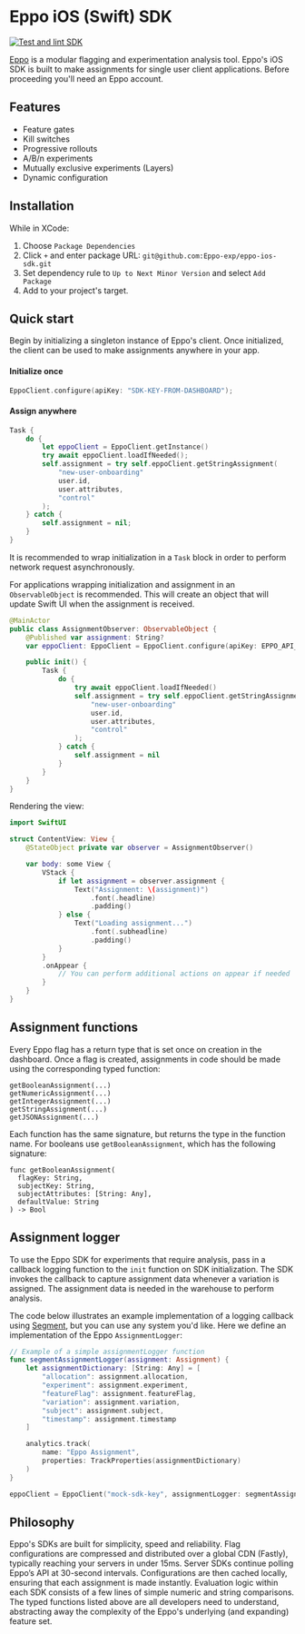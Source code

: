# Eppo iOS (Swift) SDK

[![Test and lint SDK](https://github.com/Eppo-exp/eppo-ios-sdk/actions/workflows/unit-tests.yml/badge.svg)](https://github.com/Eppo-exp/eppo-ios-sdk/actions/workflows/unit-tests.yml)

[Eppo](https://www.geteppo.com/) is a modular flagging and experimentation analysis tool. Eppo's iOS SDK is built to make assignments for single user client applications. Before proceeding you'll need an Eppo account.

## Features

- Feature gates
- Kill switches
- Progressive rollouts
- A/B/n experiments
- Mutually exclusive experiments (Layers)
- Dynamic configuration

## Installation

While in XCode:

1. Choose `Package Dependencies`
2. Click `+` and enter package URL: `git@github.com:Eppo-exp/eppo-ios-sdk.git`
3. Set dependency rule to `Up to Next Minor Version` and select `Add Package`
4. Add to your project's target.

## Quick start

Begin by initializing a singleton instance of Eppo's client. Once initialized, the client can be used to make assignments anywhere in your app.

#### Initialize once

```swift
EppoClient.configure(apiKey: "SDK-KEY-FROM-DASHBOARD");
```

#### Assign anywhere

```swift
Task {
    do {
        let eppoClient = EppoClient.getInstance()
        try await eppoClient.loadIfNeeded();
        self.assignment = try self.eppoClient.getStringAssignment(
            "new-user-onboarding"
            user.id,
            user.attributes,
            "control"
        );
    } catch {
        self.assignment = nil;
    }
}
```

It is recommended to wrap initialization in a `Task` block in order to perform network request asynchronously.

For applications wrapping initialization and assignment in an `ObservableObject` is recommended. This will create an object that will update Swift UI when the assignment is received.

```swift
@MainActor
public class AssignmentObserver: ObservableObject {
    @Published var assignment: String?
    var eppoClient: EppoClient = EppoClient.configure(apiKey: EPPO_API_KEY)

    public init() {
        Task {
            do {
                try await eppoClient.loadIfNeeded()
                self.assignment = try self.eppoClient.getStringAssignment(
                    "new-user-onboarding"
                    user.id,
                    user.attributes,
                    "control"
                );
            } catch {
                self.assignment = nil
            }
        }
    }
}
```

Rendering the view:

```swift
import SwiftUI

struct ContentView: View {
    @StateObject private var observer = AssignmentObserver()

    var body: some View {
        VStack {
            if let assignment = observer.assignment {
                Text("Assignment: \(assignment)")
                    .font(.headline)
                    .padding()
            } else {
                Text("Loading assignment...")
                    .font(.subheadline)
                    .padding()
            }
        }
        .onAppear {
            // You can perform additional actions on appear if needed
        }
    }
}
```

## Assignment functions

Every Eppo flag has a return type that is set once on creation in the dashboard. Once a flag is created, assignments in code should be made using the corresponding typed function: 

```
getBooleanAssignment(...)
getNumericAssignment(...)
getIntegerAssignment(...)
getStringAssignment(...)
getJSONAssignment(...)
```

Each function has the same signature, but returns the type in the function name. For booleans use `getBooleanAssignment`, which has the following signature:

```
func getBooleanAssignment(
  flagKey: String, 
  subjectKey: String, 
  subjectAttributes: [String: Any], 
  defaultValue: String
) -> Bool 
  ```

## Assignment logger 

To use the Eppo SDK for experiments that require analysis, pass in a callback logging function to the `init` function on SDK initialization. The SDK invokes the callback to capture assignment data whenever a variation is assigned. The assignment data is needed in the warehouse to perform analysis.

The code below illustrates an example implementation of a logging callback using [Segment](https://segment.com/), but you can use any system you'd like. Here we define an implementation of the Eppo `AssignmentLogger`:

```swift
// Example of a simple assignmentLogger function
func segmentAssignmentLogger(assignment: Assignment) {
    let assignmentDictionary: [String: Any] = [
        "allocation": assignment.allocation,
        "experiment": assignment.experiment,
        "featureFlag": assignment.featureFlag,
        "variation": assignment.variation,
        "subject": assignment.subject,
        "timestamp": assignment.timestamp
    ]

    analytics.track(
        name: "Eppo Assignment", 
        properties: TrackProperties(assignmentDictionary)
    )
}

eppoClient = EppoClient("mock-sdk-key", assignmentLogger: segmentAssignmentLogger)
```

## Philosophy

Eppo's SDKs are built for simplicity, speed and reliability. Flag configurations are compressed and distributed over a global CDN (Fastly), typically reaching your servers in under 15ms. Server SDKs continue polling Eppo’s API at 30-second intervals. Configurations are then cached locally, ensuring that each assignment is made instantly. Evaluation logic within each SDK consists of a few lines of simple numeric and string comparisons. The typed functions listed above are all developers need to understand, abstracting away the complexity of the Eppo's underlying (and expanding) feature set.
